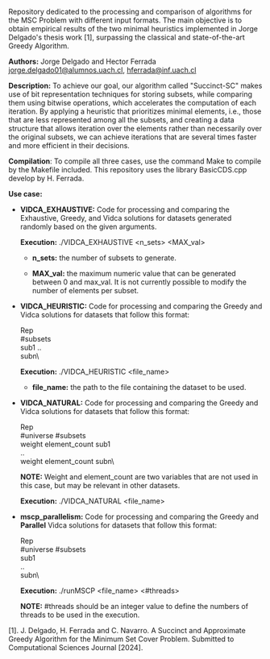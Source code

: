 
Repository dedicated to the processing and comparison of algorithms for the MSC Problem with different input formats. The main objective is to obtain empirical results of the two minimal heuristics implemented in Jorge Delgado's thesis work [1], surpassing the classical and state-of-the-art Greedy Algorithm.

**Authors:** Jorge Delgado and Hector Ferrada jorge.delgado01@alumnos.uach.cl, hferrada@inf.uach.cl 

**Description:** To achieve our goal, our algorithm called "Succinct-SC" makes use of bit representation techniques for storing subsets, while comparing them using bitwise operations, which accelerates the computation of each iteration. By applying a heuristic that prioritizes minimal elements, i.e., those that are less represented among all the subsets, and creating a data structure that allows iteration over the elements rather than necessarily over the original subsets, we can achieve iterations that are several times faster and more efficient in their decisions.

**Compilation**: To compile all three cases, use the command Make to compile by the Makefile included. This repository uses the library BasicCDS.cpp develop by H. Ferrada.

**Use case:**
- **VIDCA_EXHAUSTIVE:** Code for processing and comparing the Exhaustive, Greedy, and Vidca solutions for datasets generated randomly based on the given arguments.

   **Execution:** ./VIDCA_EXHAUSTIVE <n_sets> <MAX_val>

  - **n_sets:** the number of subsets to generate.

  - **MAX_val:** the maximum numeric value that can be generated between 0 and max_val. It is not currently possible to modify the number of elements per subset.

- **VIDCA_HEURISTIC:** Code for processing and comparing the Greedy and Vidca solutions for datasets that follow this format:

    Rep\
    #subsets\
    sub1
    ..\
    subn\

  **Execution:** ./VIDCA_HEURISTIC <file_name>

  - **file_name:** the path to the file containing the dataset to be used.

- **VIDCA_NATURAL:** Code for processing and comparing the Greedy and Vidca solutions for datasets that follow this format:

    Rep\
    #universe #subsets\
    weight element_count sub1\
    ..\
    weight element_count subn\

    **NOTE:** Weight and element_count are two variables that are not used in this case, but may be relevant in other datasets.

  **Execution:** ./VIDCA_NATURAL <file_name>

- **mscp_parallelism:** Code for processing and comparing the Greedy and **Parallel** Vidca solutions for datasets that follow this format:

    Rep\
    #universe #subsets\
    sub1\
    ..\
    subn\
  
  **Execution:** ./runMSCP <file_name> <#threads>
  
  **NOTE:** #threads should be an integer value to define the numbers of threads to be used in the execution.

  
[1]. J. Delgado, H. Ferrada and C. Navarro. A Succinct and Approximate Greedy Algorithm for the Minimum Set Cover Problem.
Submitted to Computational Sciences Journal [2024].

